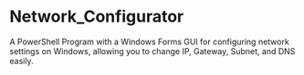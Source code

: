 # Network_Configurator
A PowerShell Program with a Windows Forms GUI for configuring network settings on Windows, allowing you to change IP, Gateway, Subnet, and DNS easily.
